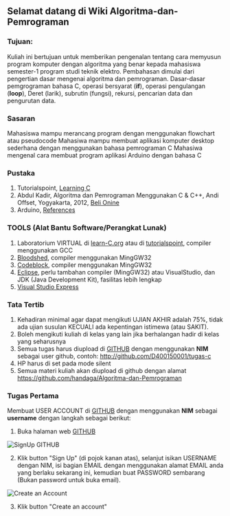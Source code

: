 ## Selamat datang di Wiki Algoritma-dan-Pemrograman

### Tujuan:
Kuliah ini bertujuan untuk memberikan pengenalan tentang cara memyusun program komputer dengan algoritma yang benar kepada mahasiswa semester-1 program studi teknik elektro. Pembahasan dimulai dari pengertian dasar mengenai algoritma dan pemrograman. Dasar-dasar pemgrograman bahasa C, operasi bersyarat (**if**), operasi pengulangan (**loop**), Deret (larik), subrutin (fungsi), rekursi, pencarian data dan pengurutan data. 

### Sasaran
Mahasiswa mampu merancang program dengan menggunakan flowchart atau pseudocode 
Mahasiwa mampu membuat aplikasi komputer desktop sederhana dengan menggunakan bahasa pemrograman C
Mahasiwa mengenal cara membuat program aplikasi Arduino dengan bahasa C

### Pustaka
1. Tutorialspoint, [Learning C](http://www.tutorialspoint.com/cprogramming/index.htm)
2. Abdul Kadir, Algoritma dan Pemrograman Menggunakan C & C++, Andi Offset, Yogyakarta, 2012, [Beli Onine](http://andipublisher.com/produk-1012004492-algoritma-amp-pemrograman-menggunakan-c-.html)
3. Arduino, [References](https://www.arduino.cc/en/Reference/HomePage)


### TOOLS (Alat Bantu Software/Perangkat Lunak)
1. Laboratorium VIRTUAL di [learn-C.org](http://www.learn-c.org/) atau di [tutorialspoint](http://www.tutorialspoint.com/cprogramming/index.htm), compiler menggunakan GCC
2. [Bloodshed](http://www.bloodshed.net/download.html), compiler menggunakan MingGW32
3. [Codeblock](http://www.codeblocks.org/), compiler menggunakan MingGW32
4. [Eclipse](http://www.eclipse.org), perlu tambahan compiler (MingGW32) atau VisualStudio, dan JDK (Java Development Kit), fasilitas lebih lengkap
5. [Visual Studio Express](https://www.visualstudio.com/en-us/products/visual-studio-express-vs.aspx)

### Tata Tertib
1. Kehadiran minimal agar dapat mengikuti UJIAN AKHIR adalah 75%, tidak ada ujian susulan KECUALI ada kepentingan istimewa (atau SAKIT).
2. Boleh mengikuti kuliah di kelas yang lain jika berhalangan hadir di kelas yang seharusnya
3. Semua tugas harus diupload di [GITHUB](http://github.com) dengan menggunakan **NIM** sebagai user github, contoh: http://github.com/D400150001/tugas-c
4. HP harus di set pada mode silent
5. Semua materi kuliah akan diupload di github dengan alamat https://github.com/handaga/Algoritma-dan-Pemrograman

### Tugas Pertama
Membuat USER ACCOUNT di [GITHUB](http://github.com) dengan menggunakan **NIM** sebagai **username** dengan langkah sebagai berikut:

1. Buka halaman web [GITHUB](http://github.com) 

![SignUp GITHUB](https://github.com/handaga/Algoritma-dan-Pemrograman/blob/master/images/github01.jpg)

2. Klik button "Sign Up" (di pojok kanan atas), selanjut isikan USERNAME dengan NIM, isi bagian EMAIL dengan menggunakan alamat EMAIL anda yang berlaku sekarang ini, kemudian buat PASSWORD sembarang (Bukan password untuk buka email). 

![Create an Account](https://github.com/handaga/Algoritma-dan-Pemrograman/blob/master/images/github02.jpg)

3. Klik button "Create an account"
